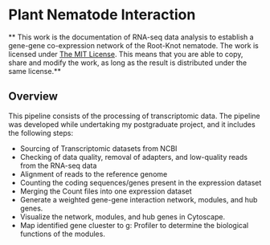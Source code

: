 # Plant Nematode Interaction
** This work is the documentation of RNA-seq data analysis to establish a gene-gene co-expression network of the Root-Knot nematode. The work is licensed under [The MIT License](https://opensource.org/licenses/MIT). This means that you are able to copy, share and modify the work, as long as the result is distributed under the same license.**

## Overview
This pipeline consists of the processing of transcriptomic data. 
The pipeline was developed while undertaking my postgraduate project, and it includes the following steps:
- Sourcing of Transcriptomic datasets from NCBI
- Checking of data quality, removal of adapters, and low-quality reads from the RNA-seq data
- Alignment of reads to the reference genome
- Counting the coding sequences/genes present in the expression dataset
- Merging the Count files into one expression dataset
- Generate a weighted gene-gene interaction network, modules, and hub genes.
- Visualize the network, modules, and hub genes in Cytoscape.
- Map identified gene cluester to g: Profiler to determine the biological functions of the modules.

